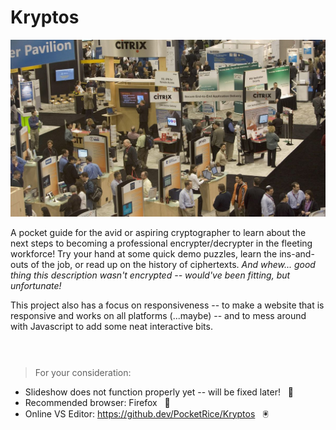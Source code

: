 # Kryptos
![RSA Conference](https://github.com/PocketRice/Kryptos/blob/main/rsa-conf3.jpg?raw=true)

A pocket guide for the avid or aspiring cryptographer to learn about the next steps to becoming a professional encrypter/decrypter in the fleeting workforce! Try your hand at some quick demo puzzles, learn the ins-and-outs of the job, or read up on the history of ciphertexts. _And whew... good thing this description wasn't encrypted -- would've been fitting, but unfortunate!_

This project also has a focus on responsiveness -- to make a website that is responsive and works on all platforms (...maybe) -- and to mess around with Javascript to add some neat interactive bits.
<br><br>
#

> For your consideration:
- Slideshow does not function properly yet -- will be fixed later!&nbsp;&nbsp;&nbsp;:minidisc:
- Recommended browser: Firefox&nbsp;&nbsp;&nbsp;:bookmark_tabs:
- Online VS Editor: https://github.dev/PocketRice/Kryptos &nbsp;&nbsp;:trackball:
